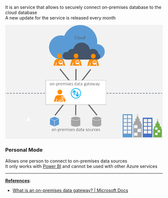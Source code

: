 It is an service that allows to securely connect on-premises database to the cloud database  
A new update for the service is released every month

![Azure Data Gateway|400](../images/azure_data_gateway.png)

### Personal Mode

Allows one person to connect to on-premises data sources  
It only works with [Power BI](../../../Tools%20&%20Services/Power%20BI/Power%20BI.md) and cannot be used with other Azure services

---

**<u>References</u>**:
* [What is an on-premises data gateway? | Microsoft Docs](https://docs.microsoft.com/en-us/data-integration/gateway/service-gateway-onprem)
